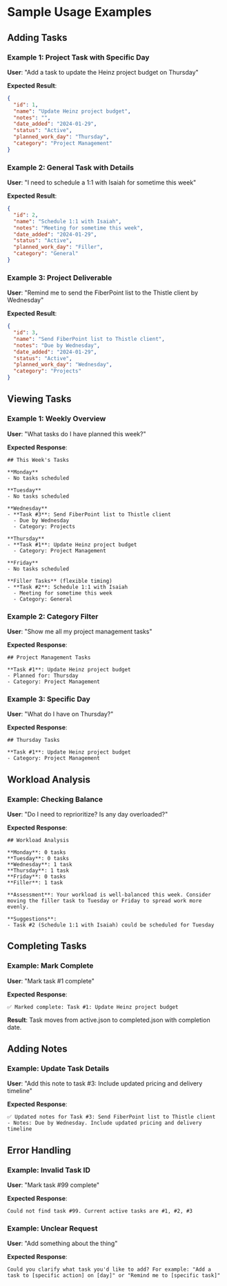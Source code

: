 # Sample Usage Examples

## Adding Tasks

### Example 1: Project Task with Specific Day
**User**: "Add a task to update the Heinz project budget on Thursday"

**Expected Result**:
```json
{
  "id": 1,
  "name": "Update Heinz project budget",
  "notes": "",
  "date_added": "2024-01-29",
  "status": "Active",
  "planned_work_day": "Thursday",
  "category": "Project Management"
}
```

### Example 2: General Task with Details
**User**: "I need to schedule a 1:1 with Isaiah for sometime this week"

**Expected Result**:
```json
{
  "id": 2,
  "name": "Schedule 1:1 with Isaiah",
  "notes": "Meeting for sometime this week",
  "date_added": "2024-01-29",
  "status": "Active",
  "planned_work_day": "Filler",
  "category": "General"
}
```

### Example 3: Project Deliverable
**User**: "Remind me to send the FiberPoint list to the Thistle client by Wednesday"

**Expected Result**:
```json
{
  "id": 3,
  "name": "Send FiberPoint list to Thistle client",
  "notes": "Due by Wednesday",
  "date_added": "2024-01-29",
  "status": "Active",
  "planned_work_day": "Wednesday",
  "category": "Projects"
}
```

## Viewing Tasks

### Example 1: Weekly Overview
**User**: "What tasks do I have planned this week?"

**Expected Response**:
```
## This Week's Tasks

**Monday**
- No tasks scheduled

**Tuesday** 
- No tasks scheduled

**Wednesday**
- **Task #3**: Send FiberPoint list to Thistle client
  - Due by Wednesday
  - Category: Projects

**Thursday**
- **Task #1**: Update Heinz project budget
  - Category: Project Management

**Friday**
- No tasks scheduled

**Filler Tasks** (flexible timing)
- **Task #2**: Schedule 1:1 with Isaiah
  - Meeting for sometime this week
  - Category: General
```

### Example 2: Category Filter
**User**: "Show me all my project management tasks"

**Expected Response**:
```
## Project Management Tasks

**Task #1**: Update Heinz project budget
- Planned for: Thursday
- Category: Project Management
```

### Example 3: Specific Day
**User**: "What do I have on Thursday?"

**Expected Response**:
```
## Thursday Tasks

**Task #1**: Update Heinz project budget
- Category: Project Management
```

## Workload Analysis

### Example: Checking Balance
**User**: "Do I need to reprioritize? Is any day overloaded?"

**Expected Response**:
```
## Workload Analysis

**Monday**: 0 tasks
**Tuesday**: 0 tasks  
**Wednesday**: 1 task
**Thursday**: 1 task
**Friday**: 0 tasks
**Filler**: 1 task

**Assessment**: Your workload is well-balanced this week. Consider moving the filler task to Tuesday or Friday to spread work more evenly.

**Suggestions**:
- Task #2 (Schedule 1:1 with Isaiah) could be scheduled for Tuesday
```

## Completing Tasks

### Example: Mark Complete
**User**: "Mark task #1 complete"

**Expected Response**:
```
✅ Marked complete: Task #1: Update Heinz project budget
```

**Result**: Task moves from active.json to completed.json with completion date.

## Adding Notes

### Example: Update Task Details
**User**: "Add this note to task #3: Include updated pricing and delivery timeline"

**Expected Response**:
```
✅ Updated notes for Task #3: Send FiberPoint list to Thistle client
- Notes: Due by Wednesday. Include updated pricing and delivery timeline
```

## Error Handling

### Example: Invalid Task ID
**User**: "Mark task #99 complete"

**Expected Response**:
```
Could not find task #99. Current active tasks are #1, #2, #3
```

### Example: Unclear Request
**User**: "Add something about the thing"

**Expected Response**:
```
Could you clarify what task you'd like to add? For example: "Add a task to [specific action] on [day]" or "Remind me to [specific task]"
```